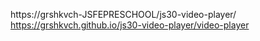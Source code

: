 https://grshkvch-JSFEPRESCHOOL/js30-video-player/
 https://grshkvch.github.io/js30-video-player/video-player 
